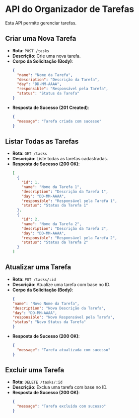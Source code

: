 # API do Organizador de Tarefas

Esta API permite gerenciar tarefas.

## Criar uma Nova Tarefa

- **Rota**: `POST /tasks`
- **Descrição**: Crie uma nova tarefa.
- **Corpo da Solicitação (Body)**:
  ```json
  {
    "name": "Nome da Tarefa",
    "description": "Descrição da Tarefa",
    "day": "DD-MM-AAAA",
    "responsible": "Responsável pela Tarefa",
    "status": "Status da Tarefa"
  }
- **Resposta de Sucesso (201 Created)**:
  ```json
  {
    "message": "Tarefa criada com sucesso"
  }


## Listar Todas as Tarefas

- **Rota**: `GET /tasks`
- **Descrição**: Liste todas as tarefas cadastradas.
- **Resposta de Sucesso (200 OK)**:
  ```json
  [
    {
      "id": 1,
      "name": "Nome da Tarefa 1",
      "description": "Descrição da Tarefa 1",
      "day": "DD-MM-AAAA",
      "responsible": "Responsável pela Tarefa 1",
      "status": "Status da Tarefa 1"
    },
    {
      "id": 2,
      "name": "Nome da Tarefa 2",
      "description": "Descrição da Tarefa 2",
      "day": "DD-MM-AAAA",
      "responsible": "Responsável pela Tarefa 2",
      "status": "Status da Tarefa 2"
    }
  ]
## Atualizar uma Tarefa
- **Rota**: `PUT /tasks/:id`
- **Descrição**:  Atualize uma tarefa com base no ID.
- **Corpo da Solicitação (Body)**:
  ```json
  {
  "name": "Novo Nome da Tarefa",
  "description": "Nova Descrição da Tarefa",
  "day": "DD-MM-AAAA",
  "responsible": "Novo Responsável pela Tarefa",
  "status": "Novo Status da Tarefa"
  }
- **Resposta de Sucesso (200 OK)**:
  ```json
  {
    "message": "Tarefa atualizada com sucesso"
  }

## Excluir uma Tarefa
- **Rota**: `DELETE /tasks/:id`
- **Descrição**:  Exclua uma tarefa com base no ID.
- **Resposta de Sucesso (200 OK)**:
  ```json
  {
    "message": "Tarefa excluída com sucesso"
  }
